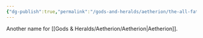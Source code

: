 ```yaml
---
{"dg-publish":true,"permalink":"/gods-and-heralds/aetherion/the-all-father/","updated":"2025-01-14T21:11:41.302+00:00"}
---
```


Another name for [[Gods & Heralds/Aetherion/Aetherion\|Aetherion]].

